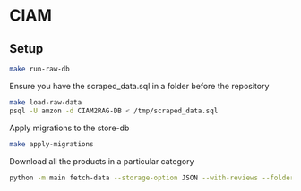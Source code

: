 # CIAM

## Setup

```sh
make run-raw-db
```

Ensure you have the scraped_data.sql in a folder before the repository

```sh
make load-raw-data
psql -U amzon -d CIAM2RAG-DB < /tmp/scraped_data.sql
```

Apply migrations to the store-db

```sh
make apply-migrations
```

Download all the products in a particular category

```sh
python -m main fetch-data --storage-option JSON --with-reviews --folder-name V1_DATA --k -1
```
